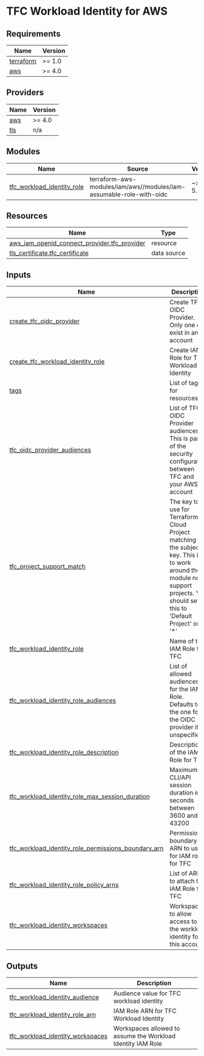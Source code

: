 # TFC Workload Identity for AWS

<!-- BEGIN_TF_DOCS -->
## Requirements

| Name | Version |
|------|---------|
| <a name="requirement_terraform"></a> [terraform](#requirement\_terraform) | >= 1.0 |
| <a name="requirement_aws"></a> [aws](#requirement\_aws) | >= 4.0 |

## Providers

| Name | Version |
|------|---------|
| <a name="provider_aws"></a> [aws](#provider\_aws) | >= 4.0 |
| <a name="provider_tls"></a> [tls](#provider\_tls) | n/a |

## Modules

| Name | Source | Version |
|------|--------|---------|
| <a name="module_tfc_workload_identity_role"></a> [tfc\_workload\_identity\_role](#module\_tfc\_workload\_identity\_role) | terraform-aws-modules/iam/aws//modules/iam-assumable-role-with-oidc | ~> 5.3.0 |

## Resources

| Name | Type |
|------|------|
| [aws_iam_openid_connect_provider.tfc_provider](https://registry.terraform.io/providers/hashicorp/aws/latest/docs/resources/iam_openid_connect_provider) | resource |
| [tls_certificate.tfc_certificate](https://registry.terraform.io/providers/hashicorp/tls/latest/docs/data-sources/certificate) | data source |

## Inputs

| Name | Description | Type | Default | Required |
|------|-------------|------|---------|:--------:|
| <a name="input_create_tfc_oidc_provider"></a> [create\_tfc\_oidc\_provider](#input\_create\_tfc\_oidc\_provider) | Create TFC OIDC Provider. Only one can exist in an account | `bool` | `true` | no |
| <a name="input_create_tfc_workload_identity_role"></a> [create\_tfc\_workload\_identity\_role](#input\_create\_tfc\_workload\_identity\_role) | Create IAM Role for TFC Workload Identity | `bool` | `true` | no |
| <a name="input_tags"></a> [tags](#input\_tags) | List of tags for resources | `map(string)` | `{}` | no |
| <a name="input_tfc_oidc_provider_audiences"></a> [tfc\_oidc\_provider\_audiences](#input\_tfc\_oidc\_provider\_audiences) | List of TFC OIDC Provider audiences. This is part of the security configuration between TFC and your AWS account | `list(string)` | `[]` | no |
| <a name="input_tfc_project_support_match"></a> [tfc\_project\_support\_match](#input\_tfc\_project\_support\_match) | The key to use for Terraform Cloud Project matching in the subject key. This is to work around the module not support projects. You should set this to 'Default Project' or '*' | `string` | `"*"` | no |
| <a name="input_tfc_workload_identity_role"></a> [tfc\_workload\_identity\_role](#input\_tfc\_workload\_identity\_role) | Name of the IAM Role for TFC | `string` | `"TfcWorkloadIdentity"` | no |
| <a name="input_tfc_workload_identity_role_audiences"></a> [tfc\_workload\_identity\_role\_audiences](#input\_tfc\_workload\_identity\_role\_audiences) | List of allowed audiences for the IAM Role. Defaults to the one for the OIDC provider if unspecified. | `list(string)` | `[]` | no |
| <a name="input_tfc_workload_identity_role_description"></a> [tfc\_workload\_identity\_role\_description](#input\_tfc\_workload\_identity\_role\_description) | Description of the IAM Role for TFC | `string` | `"Terraform Cloud Workload Identity"` | no |
| <a name="input_tfc_workload_identity_role_max_session_duration"></a> [tfc\_workload\_identity\_role\_max\_session\_duration](#input\_tfc\_workload\_identity\_role\_max\_session\_duration) | Maximum CLI/API session duration in seconds between 3600 and 43200 | `number` | `3600` | no |
| <a name="input_tfc_workload_identity_role_permissions_boundary_arn"></a> [tfc\_workload\_identity\_role\_permissions\_boundary\_arn](#input\_tfc\_workload\_identity\_role\_permissions\_boundary\_arn) | Permissions boundary ARN to use for IAM role for TFC | `string` | `""` | no |
| <a name="input_tfc_workload_identity_role_policy_arns"></a> [tfc\_workload\_identity\_role\_policy\_arns](#input\_tfc\_workload\_identity\_role\_policy\_arns) | List of ARN to attach the IAM Role for TFC | `list(string)` | `[]` | no |
| <a name="input_tfc_workload_identity_workspaces"></a> [tfc\_workload\_identity\_workspaces](#input\_tfc\_workload\_identity\_workspaces) | Workspaces to allow access to the workload identity for this account | `map(list(string))` | `{}` | no |

## Outputs

| Name | Description |
|------|-------------|
| <a name="output_tfc_workload_identity_audience"></a> [tfc\_workload\_identity\_audience](#output\_tfc\_workload\_identity\_audience) | Audience value for TFC workload identity |
| <a name="output_tfc_workload_identity_role_arn"></a> [tfc\_workload\_identity\_role\_arn](#output\_tfc\_workload\_identity\_role\_arn) | IAM Role ARN for TFC Workload Identity |
| <a name="output_tfc_workload_identity_workspaces"></a> [tfc\_workload\_identity\_workspaces](#output\_tfc\_workload\_identity\_workspaces) | Workspaces allowed to assume the Workload Identity IAM Role |
<!-- END_TF_DOCS -->
